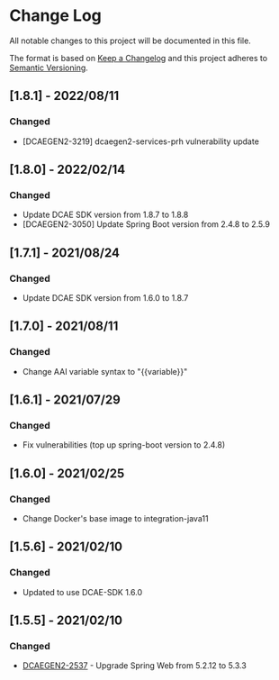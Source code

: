 # Change Log
All notable changes to this project will be documented in this file.

The format is based on [Keep a Changelog](http://keepachangelog.com/)
and this project adheres to [Semantic Versioning](http://semver.org/).

## [1.8.1] - 2022/08/11
### Changed
- [DCAEGEN2-3219] dcaegen2-services-prh vulnerability update


## [1.8.0] - 2022/02/14
### Changed
- Update DCAE SDK version from 1.8.7 to 1.8.8
- [DCAEGEN2-3050] Update Spring Boot version from 2.4.8 to 2.5.9

## [1.7.1] - 2021/08/24
### Changed
- Update DCAE SDK version from 1.6.0 to 1.8.7

## [1.7.0] - 2021/08/11
### Changed
- Change AAI variable syntax to "{{variable}}"

## [1.6.1] - 2021/07/29
### Changed
- Fix vulnerabilities (top up spring-boot version to 2.4.8)

## [1.6.0] - 2021/02/25
### Changed
- Change Docker's base image to integration-java11

## [1.5.6] - 2021/02/10
### Changed
- Updated to use DCAE-SDK 1.6.0

## [1.5.5] - 2021/02/10
### Changed
- [DCAEGEN2-2537](https://jira.onap.org/browse/DCAEGEN2-2537) - Upgrade Spring Web from 5.2.12 to 5.3.3

